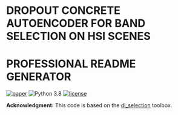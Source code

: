 # DROPOUT CONCRETE AUTOENCODER FOR BAND SELECTION ON HSI SCENES
# PROFESSIONAL  README GENERATOR
[![paper](https://img.shields.io/badge/arXiv-Paper-<COLOR>.svg)](https://arxiv.org/abs/2401.16522)
![Python 3.8](https://img.shields.io/badge/python-3.5.5-green.svg)
[![license](https://img.shields.io/badge/License-MIT-brightgreen.svg)](https://choosealicense.com/licenses/mit/)


**Acknowledgment:** This code is based on the [dl_selection](https://github.com/iancovert/dl-selection.git) toolbox. 
